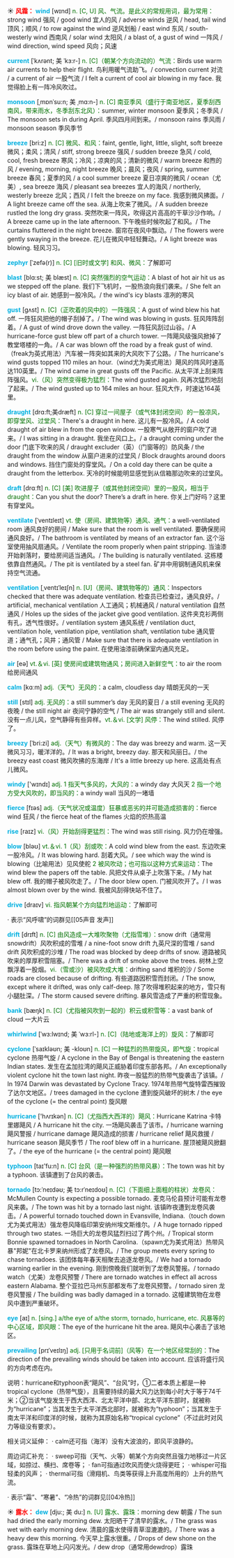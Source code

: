 ☀ <font color="red">**风霜：**</font>
<font color="sky blue">**wind**</font> [wɪnd] 
<font color="rgb(227, 108, 9)">n. [C, U] 风、气流。是此义的常规用词，最为常用：</font>strong wind 强风 / good wind 宜人的风 / adverse winds 逆风 / head, tail wind 顶风；顺风 / to row against the wind 逆风划船 / east wind 东风 / south-westerly wind 西南风 / solar wind 太阳风 / a blast of, a gust of wind 一阵风 / wind direction, wind speed 风向；风速
             
<font color="sky blue">**current**</font> [ˈkʌrənt; 美 ˈkɜ:r-]
<font color="rgb(227, 108, 9)">n. [C]（朝某个方向流动的）气流：</font>Birds use warm air currents to help their flight. 鸟利用暖气流助飞。/ convection current 对流 / a current of air 一股气流 / I felt a current of cool air blowing in my face. 我觉得脸上有一阵冷风吹过。         
           
<font color="sky blue">**monsoon**</font> [ˌmɒnˈsu:n; 美 ˌmɑ:n-]
<font color="rgb(227, 108, 9)">n. [C] 南亚季风（盛行于南亚地区，夏季刮西南风，带来雨水，冬季刮东北风）：</font>summer, winter monsoon 夏季风；冬季风 / The monsoon sets in during April. 季风四月间到来。/ monsoon rains 季风雨 / monsoon season 季风季节

<font color="sky blue">**breeze**</font> [bri:z]
<font color="rgb(227, 108, 9)">n. [C] 微风、和风：</font>faint, gentle, light, little, slight, soft breeze 微风；柔风；清风 / stiff, strong breeze 强风 / sudden breeze 急风 / cold, cool, fresh breeze 寒风；冷风；凉爽的风；清新的微风 / warm breeze 和煦的风 / evening, morning, night breeze 晚风；晨风；夜风 / spring, summer breeze 春风；夏季的风 / a cool summer breeze 夏日凉爽的微风 / ocean（尤美）, sea breeze 海风 / pleasant sea breezes 宜人的海风 / northerly, westerly breeze 北风；西风 / I felt the breeze on my face. 我感到微风拂面。/ A light breeze came off the sea. 从海上吹来了微风。/ A sudden breeze rustled the long dry grass. 突然吹来一阵风，吹得这片高高的干草沙沙作响。/ A breeze came up in the late afternoon. 下午晚些时候吹起了和风。/ The curtains fluttered in the night breeze. 窗帘在夜风中飘动。/ The flowers were gently swaying in the breeze. 花儿在微风中轻轻舞动。/ A light breeze was blowing. 轻风习习。
                      
<font color="sky blue">**zephyr**</font> [ˈzefə(r)]
<font color="rgb(227, 108, 9)">n. [C] [旧时或文学] 和风、微风：</font>了解即可

<font color="sky blue">**blast**</font> [blɑ:st; 美 blæst]
<font color="rgb(227, 108, 9)">n. [C] 突然强烈的空气运动：</font>A blast of hot air hit us as we stepped off the plane. 我们下飞机时，一股热浪向我们袭来。/ She felt an icy blast of air. 她感到一股冷风。/ the wind's icy blasts 凛冽的寒风
           
<font color="sky blue">**gust**</font> [gʌst]
<font color="rgb(227, 108, 9)">n. [C]（正吹着的风中的）一阵强风：</font>A gust of wind blew his hat off. 一阵狂风把他的帽子刮掉了。/ The wind was blowing in gusts. 狂风阵阵刮着。/ A gust of wind drove down the valley. 一阵狂风刮过山谷。/ A hurricane-force gust blew off part of a church tower. 一阵飓风级强风掀掉了教堂塔楼的一角。/ A car was blown off the road by a freak gust of wind.（freak为英式用法）汽车被一阵突如其来的大风吹下了公路。/ The hurricane's wind gusts topped 110 miles an hour.（wind尤为美式用法）飓风的阵风时速高达110英里。/ The wind came in great gusts off the Pacific. 从太平洋上刮来阵阵强风。<font color="rgb(227, 108, 9)">vi.（风）突然变得极为猛烈：</font>The wind gusted again. 风再次猛烈地刮了起来。/ The wind gusted up to 164 miles an hour. 狂风大作，时速达164英里。

<font color="sky blue">**draught**</font> [drɑ:ft;美dræft]
<font color="rgb(227, 108, 9)">n. [C] 穿过一间屋子（或气体封闭空间）的一股凉风，即穿堂风、过堂风：</font>There's a draught in here. 这儿有一股冷风。/ A cold draught of air blew in from the open window. 一股寒气从敞开的窗户吹了进来。/ I was sitting in a draught. 我坐在风口上。/ a draught coming under the door 门底下吹来的风 / draught excluder（英）（门窗等的）防风条 / the draught from the window 从窗户进来的过堂风 / Block draughts around doors and windows. 挡住门窗处的穿堂风。/ On a cold day there can be quite a draught from the letterbox. 天冷的时候能明显感觉到从信箱那边吹来的过堂风。

<font color="sky blue">**draft**</font> [drɑːft] 
<font color="rgb(227, 108, 9)">n. [C] [美] 吹进屋子（或其他封闭空间）里的一股风，相当于draught：</font>Can you shut the door? There’s a draft in here. 你关上门好吗？这里有穿堂风。
           
<font color="sky blue">**ventilate**</font> [ˈventɪleɪt]
<font color="rgb(227, 108, 9)">vt. 使（房间、建筑物等）通风、通气：</font>a well-ventilated room 通风良好的房间 / Make sure that the room is well ventilated. 要确保房间通风良好。/ The bathroom is ventilated by means of an extractor fan. 这个浴室使用抽风扇通风。/ Ventilate the room properly when paint stripping. 当油漆开始剥落时，要给房间适当通风。/ The building is naturally ventilated. 这栋楼依靠自然通风。/ The pit is ventilated by a steel fan. 矿井中用钢制通风机来保持空气流通。
           
<font color="sky blue">**ventilation**</font> [ˌventɪˈleɪʃn]
<font color="rgb(227, 108, 9)">n. [U]（房间、建筑物等的）通风：</font>Inspectors checked that there was adequate ventilation. 检查员已检查过，通风良好。/ artificial, mechanical ventilation 人工通风；机械通风 / natural ventilation 自然通风 / Holes up the sides of the jacket give good ventilation. 这件夹克衫两侧有孔，透气性很好。/ ventilation system 通风系统 / ventilation duct, ventilation hole, ventilation pipe, ventilation shaft, ventilation tube 通风管道；通气孔；风井；通风管 / Make sure that there is adequate ventilation in the room before using the paint. 在使用油漆前确保室内通风充足。

<font color="sky blue">**air**</font> [eə] 
<font color="rgb(227, 108, 9)">vt.＆vi. [英] 使房间或建筑物通风；房间进入新鲜空气：</font>to air the room 给房间通风

<font color="sky blue">**calm**</font> [kɑːm] 
<font color="rgb(227, 108, 9)">adj.（天气）无风的：</font>a calm, cloudless day 晴朗无风的一天

<font color="sky blue">**still**</font> [stɪl] 
<font color="rgb(227, 108, 9)">adj. 无风的：</font>a still summer’s day 无风的夏日 / a still evening 无风的夜晚 / the still night air 夜间宁静的空气 / The air was strangely still and silent. 没有一点儿风，空气静得有些异样。<font color="rgb(227, 108, 9)">vt.＆vi. [文学] 风停：</font>The wind stilled. 风停了。

<font color="sky blue">**breezy**</font> [ˈbri:zi]
<font color="rgb(227, 108, 9)">adj.（天气）有微风的：</font>The day was breezy and warm. 这一天微风习习，暖洋洋的。/ It was a bright, breezy day. 那天和风丽日。/ the breezy east coast 微风吹拂的东海岸 / It's a little breezy up here. 这高处有点儿微风。

<font color="sky blue">**windy**</font> ['wɪndɪ] 
<font color="rgb(227, 108, 9)">adj. 1 指天气多风的，大风的：</font>a windy day 大风天 <font color="rgb(227, 108, 9)">2 指一个地方受大风吹的，即当风的：</font>a windy wall 当风的一堵墙

<font color="sky blue">**fierce**</font> [fɪəs] 
<font color="rgb(227, 108, 9)">adj.（天气状况或温度）狂暴或恶劣的并可能造成损害的：</font>fierce wind 狂风 / the fierce heat of the flames 火焰的炽热高温

<font color="sky blue">**rise**</font> [raɪz] 
<font color="rgb(227, 108, 9)">vi.（风）开始刮得更猛烈：</font>The wind was still rising. 风力仍在增强。

<font color="sky blue">**blow**</font> [bləʊ] 
<font color="rgb(227, 108, 9)">vt.＆vi. 1（风）刮或吹：</font>A cold wind blew from the east. 东边吹来一股冷风。/ It was blowing hard. 刮着大风。/ see which way the wind is blowing（比喻用法）见风使舵 <font color="rgb(227, 108, 9)">2 被风吹动；也可指以这种方式来运动：</font>The wind blew the papers off the table. 风把文件从桌子上吹落下来。/ My hat blew off. 我的帽子被风吹走了。/ The door blew open. 门被风吹开了。/ I was almost blown over by the wind. 我被风刮得快站不住了。

<font color="sky blue">**drive**</font> [draɪv] 
<font color="rgb(227, 108, 9)">vi. 指风朝某个方向猛烈地运动：</font>了解即可

· 表示“风呼啸”的词群见[[05声音 发声]]
            
<font color="sky blue">**drift**</font> [drɪft]
<font color="rgb(227, 108, 9)">n. [C] 由风造成一大堆吹聚物（尤指雪堆）：</font>snow drift（通常用snowdrift）风吹积成的雪堆 / a nine-foot snow drift 九英尺深的雪堆 / sand drift 风吹积成的沙堆 / The road was blocked by deep drifts of snow. 道路被风吹来的厚厚积雪阻塞。/ There was a drift of smoke above the trees. 树林上空飘浮着一股烟。<font color="rgb(227, 108, 9)">vi.（雪或沙）被风吹成大堆：</font>drifting sand 堆积的沙 / Some roads are closed because of drifting. 有些道路因积雪而封闭。/ The snow, except where it drifted, was only calf-deep. 除了吹得堆积起来的地方，雪只有小腿肚深。/ The storm caused severe drifting. 暴风雪造成了严重的积雪现象。

<font color="sky blue">**bank**</font> [bæŋk] 
<font color="rgb(227, 108, 9)">n. [C]（尤指被风吹到一起的）积云或积雪等：</font>a vast bank of cloud 一大片云

<font color="sky blue">**whirlwind**</font> [ˈwɜ:lwɪnd; 美 ˈwɜ:rl-]
<font color="rgb(227, 108, 9)">n. [C]（陆地或海洋上的）旋风：</font>了解即可
           
<font color="sky blue">**cyclone**</font> [ˈsaɪkləʊn; 美 -kloʊn]
<font color="rgb(227, 108, 9)">n. [C] 一种猛烈的热带旋风，即气旋：</font>tropical cyclone 热带气旋 / A cyclone in the Bay of Bengal is threatening the eastern Indian states. 发生在孟加拉湾的飓风正威胁着印度东部各邦。/ An exceptionally violent cyclone hit the town last night. 昨夜一股猛烈的热带气旋袭击了该镇。/ In 1974 Darwin was devastated by Cyclone Tracy. 1974年热带气旋特雷西摧毁了达尔文地区。/ trees damaged in the cyclone 遭到旋风破坏的树木 / the eye of the cyclone (= the central point) 旋风眼

<font color="sky blue">**hurricane**</font> ['hʌrɪkən] 
<font color="rgb(227, 108, 9)">n. [C]（尤指西大西洋的）飓风：</font>Hurricane Katrina 卡特里娜飓风 / A hurricane hit the city. 一场飓风袭击了该市。/ hurricane warning 飓风警报 / hurricane damage 飓风造成的损害 / hurricane relief 飓风救援 / hurricane season 飓风季节 / The roof blew off in a hurricane. 屋顶被飓风掀翻了。/ the eye of the hurricane (= the central point) 飓风眼

<font color="sky blue">**typhoon**</font> [taɪ'fu:n] 
<font color="rgb(227, 108, 9)">n. [C] 台风（是一种强烈的热带风暴）：</font>The town was hit by a typhoon. 该镇遭到了台风的袭击。
           
<font color="sky blue">**tornado**</font> [tɔ:ˈneɪdəʊ; 美 tɔ:rˈneɪdoʊ]
<font color="rgb(227, 108, 9)">n. [C]（下面细上面粗的柱状）龙卷风：</font>McMullen County is expecting a possible tornado. 麦克马伦县预计可能有龙卷风来袭。/ The town was hit by a tornado last night. 该镇昨夜遭到龙卷风袭击。/ A powerful tornado touched down in Evansville, Indiana.（touch down尤为美式用法）强龙卷风降临印第安纳州埃文斯维尔。/ A huge tornado ripped through two states. 一场巨大的龙卷风猛烈扫过了两个州。/ Tropical storm Bonnie spawned tornadoes in North Carolina.（spawn尤为美式用法）热带风暴"邦妮"在北卡罗来纳州形成了龙卷风。/ The group meets every spring to chase tornadoes. 该团体每年春天相聚去追逐龙卷风。/ We had a tornado warning earlier in the evening. 刚到傍晚我们就听到了龙卷风警报。/ tornado watch（尤美）龙卷风预警 / There are tornado watches in effect all across eastern Alabama. 整个亚拉巴马州东部都发布了龙卷风预警。/ tornado siren 龙卷风警报 / The building was badly damaged in a tornado. 这幢建筑物在龙卷风中遭到严重破环。

<font color="sky blue">**eye**</font> [aɪ] 
<font color="rgb(227, 108, 9)">n. [sing.] a/the eye of a/the storm, tornado, hurricane, etc. 风暴等的中心区域，即风眼：</font>The eye of the hurricane hit the area. 飓风中心袭击了该地区。
           
<font color="sky blue">**prevailing**</font> [prɪˈveɪlɪŋ]
<font color="rgb(227, 108, 9)">adj. [只用于名词前]（风等）在一个地区经常刮的：</font>The direction of the prevailing winds should be taken into account. 应该将盛行风的方向考虑在内。

说明：hurricane和typhoon表“飓风”、“台风”时，①二者本质上都是一种tropical cyclone（热带气旋），且需要持续的最大风力达到每小时大于等于74千米；②当该气旋发生于西大西洋、北太平洋中部、北太平洋东部时，就被称为“hurricane”；当其发生于太平洋西北部时，就被称为“typhoon”；当其发生于南太平洋和印度洋的时候，就称为其原始名称“tropical cyclone”（不过此时对风力等级没有要求）。

相关词义延伸：
· calm还可指（海洋）没有大波浪的，即风平浪静的。

周边词汇补充：
· sweep可指（天气、火等）朝某个方向突然且强力地移过一片区域，如掠过、横扫、席卷等；
· fan可指通过吹风而使火烧得更旺；
· whisper可指轻柔的风声；
· thermal可指（滑翔机、鸟类等获得上升高度所用的）上升的热气流。

· 表示“霜”、“寒暑”、“冷热”的词群见[[04冷热]]

☀ <font color="red">**露水：**</font>
<font color="sky blue">**dew**</font> [dju:; 美 du:]
<font color="rgb(227, 108, 9)">n. [U] 露水、露珠：</font>morning dew 朝露 / The sun had dried the early morning dew. 太阳晒干了清早的露水。/ The grass was wet with early morning dew. 清晨的露水使得青草湿漉漉的。/ There was a heavy dew this morning. 今天早上露水很重。/ Drops of dew shone on the grass. 露珠在草地上闪闪发光。/ dew drop（通常用dewdrop）露珠

